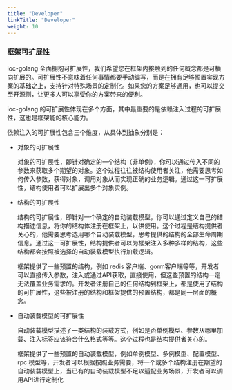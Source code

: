 ```yaml
---
title: "Developer"
linkTitle: "Developer"
weight: 10
---
```


### 框架可扩展性

ioc-golang 全面拥抱可扩展性，我们希望您在框架内接触到的任何概念都是可横向扩展的。可扩展性不意味着任何事情都要手动编写，而是在拥有足够预置实现方案的基础之上，支持针对特殊场景的定制化。如果您的方案足够通用，也可以提交至开源侧，让更多人可以享受你的方案带来的便利。

ioc-golang 的可扩展性体现在多个方面，其中最重要的是依赖注入过程的可扩展性，这也是框架能的核心能力。

依赖注入的可扩展性包含三个维度，从具体到抽象分别是：

- 对象的可扩展性

  对象的可扩展性，即针对确定的一个结构（非单例），你可以通过传入不同的参数来获取多个期望的对象。这个过程往往被结构使用者关注，他需要思考如何传入参数，获得对象，调用对象从而实现正确的业务逻辑。通过这一可扩展性，结构使用者可以扩展出多个对象实例。

- 结构的可扩展性

  结构的可扩展性，即针对一个确定的自动装载模型，你可以通过定义自己的结构描述信息，将你的结构体注册在框架上，以供使用。这个过程是结构提供者关心的，他需要思考选用哪个自动装载模型，思考提供的结构的全部生命周期信息。通过这一可扩展性，结构提供者可以为框架注入多种多样的结构，这些结构都会按照被选择的自动装载模型执行加载逻辑。

  框架提供了一些预置的结构，例如 redis 客户端、gorm客户端等等，开发者可以直接传入参数，注入或通过API获取，直接使用，但这些预置的结构一定无法覆盖业务需求的。开发者注册自己的任何结构到框架上，都是使用了结构的可扩展性，这些被注册的结构和框架提供的预置结构，都是同一层面的概念。

- 自动装载模型的可扩展性

  自动装载模型描述了一类结构的装载方式，例如是否单例模型、参数从哪里加载、注入标签应该符合什么格式等等。这个过程也是结构提供者关心的。

  框架提供了一些预置的自动装载模型，例如单例模型、多例模型、配置模型、rpc 模型等，开发者可以根据按照业务需要，将一个或多个结构注册在期望的自动装载模型上，当已有的自动装载模型不足以适配业务场景，开发者可以调用API进行定制化
